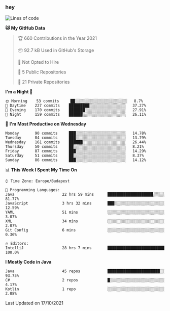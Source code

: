 ### hey

<!--START_SECTION:waka-->
![Lines of code](https://img.shields.io/badge/From%20Hello%20World%20I%27ve%20Written-461377%20lines%20of%20code-blue)

**🐱 My GitHub Data** 

> 🏆 660 Contributions in the Year 2021
 > 
> 📦 92.7 kB Used in GitHub's Storage 
 > 
> 🚫 Not Opted to Hire
 > 
> 📜 5 Public Repositories 
 > 
> 🔑 21 Private Repositories  
 > 
**I'm a Night 🦉** 

```text
🌞 Morning    53 commits     ██░░░░░░░░░░░░░░░░░░░░░░░   8.7% 
🌆 Daytime    227 commits    █████████░░░░░░░░░░░░░░░░   37.27% 
🌃 Evening    170 commits    ███████░░░░░░░░░░░░░░░░░░   27.91% 
🌙 Night      159 commits    ██████░░░░░░░░░░░░░░░░░░░   26.11%

```
📅 **I'm Most Productive on Wednesday** 

```text
Monday       90 commits     ███░░░░░░░░░░░░░░░░░░░░░░   14.78% 
Tuesday      84 commits     ███░░░░░░░░░░░░░░░░░░░░░░   13.79% 
Wednesday    161 commits    ██████░░░░░░░░░░░░░░░░░░░   26.44% 
Thursday     50 commits     ██░░░░░░░░░░░░░░░░░░░░░░░   8.21% 
Friday       87 commits     ███░░░░░░░░░░░░░░░░░░░░░░   14.29% 
Saturday     51 commits     ██░░░░░░░░░░░░░░░░░░░░░░░   8.37% 
Sunday       86 commits     ███░░░░░░░░░░░░░░░░░░░░░░   14.12%

```


📊 **This Week I Spent My Time On** 

```text
⌚︎ Time Zone: Europe/Budapest

💬 Programming Languages: 
Java                     22 hrs 59 mins      ████████████████████░░░░░   81.77% 
JavaScript               3 hrs 32 mins       ███░░░░░░░░░░░░░░░░░░░░░░   12.59% 
YAML                     51 mins             ░░░░░░░░░░░░░░░░░░░░░░░░░   3.07% 
XML                      34 mins             ░░░░░░░░░░░░░░░░░░░░░░░░░   2.07% 
Git Config               6 mins              ░░░░░░░░░░░░░░░░░░░░░░░░░   0.36%

🔥 Editors: 
IntelliJ                 28 hrs 7 mins       █████████████████████████   100.0%

```

**I Mostly Code in Java** 

```text
Java                     45 repos            ███████████████████████░░   93.75% 
C#                       2 repos             █░░░░░░░░░░░░░░░░░░░░░░░░   4.17% 
Kotlin                   1 repo              ░░░░░░░░░░░░░░░░░░░░░░░░░   2.08%

```



 Last Updated on 17/10/2021
<!--END_SECTION:waka-->
